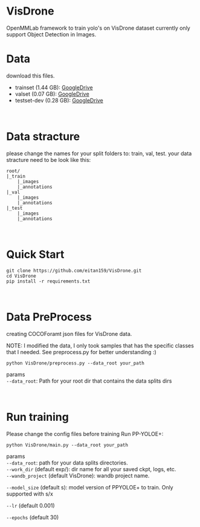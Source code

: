 # VisDrone
OpenMMLab framework to train yolo's on VisDrone dataset
currently only support Object Detection in Images.
<br/>

# Data
download this files.

* trainset (1.44 GB): [GoogleDrive](https://drive.google.com/file/d/1a2oHjcEcwXP8oUF95qiwrqzACb2YlUhn/view?usp=sharing)
* valset (0.07 GB): [GoogleDrive](https://drive.google.com/file/d/1bxK5zgLn0_L8x276eKkuYA_FzwCIjb59/view?usp=sharing)
* testset-dev (0.28 GB): [GoogleDrive](https://drive.google.com/open?id=1PFdW_VFSCfZ_sTSZAGjQdifF_Xd5mf0V)

<br/>

# Data stracture
please change the names for your split folders to: train, val, test.
your data stracture need to be look like this:
```
root/
|_train
    |_images
    |_annotations
|_val
    |_images
    |_annotations
|_test
    |_images
    |_annotations
```
<br/>

# Quick Start 
```
git clone https://github.com/eitan159/VisDrone.git
cd VisDrone
pip install -r requirements.txt 
```

<br/>

# Data PreProcess
creating COCOForamt json files for VisDrone data.

NOTE: I modified the data, I only took samples that has the specific classes that I needed. See preprocess.py for better understanding :)

```
python VisDrone/preprocess.py --data_root your_path 
```
params  
`--data_root`: Path for your root dir that contains the data splits dirs   

<br/>

# Run training
Please change the config files before training
Run PP-YOLOE+:   
```
python VisDrone/main.py --data_root your_path 
```

params  
`--data_root`: path for your data splits directories.  
`--work_dir` (default exp/): dir name for all your saved ckpt, logs, etc.  
`--wandb_project` (default VisDrone): wandb project name.

`--model_size` (default s): model version of PPYOLOE+ to train. Only supported with s/x

`--lr` (default 0.001)

`--epochs` (default 30) 